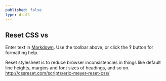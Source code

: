 ```yaml
---
published: false
type: draft
---
```

## Reset CSS vs  

Enter text in [Markdown](http://daringfireball.net/projects/markdown/). Use the toolbar above, or click the **?** button for formatting help.

Reset stylesheet is to reduce browser inconsistencies in things like default line heights, margins and font sizes of headings, and so on.
http://cssreset.com/scripts/eric-meyer-reset-css/
